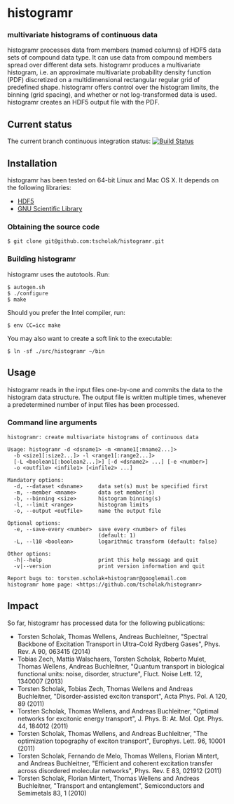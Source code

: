 # histogramr
### multivariate histograms of continuous data
histogramr processes data from members (named columns) of HDF5 data sets of compound data type. It can use data from compound members spread over different data sets. histogramr produces a multivariate histogram, i.e. an approximate multivariate probability density function (PDF) discretized on a multidimensional rectangular regular grid of predefined shape. histogramr offers control over the histogram limits, the binning (grid spacing), and whether or not log-transformed data is used. histogramr creates an HDF5 output file with the PDF.

## Current status
The current branch continuous integration status:
[![Build Status](https://travis-ci.org/tscholak/histogramr.png)](https://travis-ci.org/tscholak/histogramr)

## Installation
histogramr has been tested on 64-bit Linux and Mac OS X. It depends on the following libraries:
* [HDF5](http://www.hdfgroup.org/HDF5/)
* [GNU Scientific Library](https://www.gnu.org/software/gsl/)

### Obtaining the source code
```
$ git clone git@github.com:tscholak/histogramr.git
```

### Building histogramr
histogramr uses the autotools. Run:
```
$ autogen.sh
$ ./configure
$ make
```
Should you prefer the Intel compiler, run:
```
$ env CC=icc make
```
You may also want to create a soft link to the executable:
```
$ ln -sf ./src/histogramr ~/bin
```

## Usage
histogramr reads in the input files one-by-one and commits the data to the histogram data structure. The output file is written multiple times, whenever a predetermined number of input files has been processed.

### Command line arguments
```
histogramr: create multivariate histograms of continuous data

Usage: histogramr -d <dsname1> -m <mname1[:mname2...]>
  -b <size1[:size2...]> -l <range1[:range2...]>
  [-L <boolean1[:boolean2...]>] [-d <dsname2> ...] [-e <number>]
  -o <outfile> <infile1> [<infile2> ...]

Mandatory options:
  -d, --dataset <dsname>     data set(s) must be specified first
  -m, --member <mname>       data set member(s)
  -b, --binning <size>       histogram binning(s)
  -l, --limit <range>        histogram limits
  -o, --output <outfile>     name the output file

Optional options:
  -e, --save-every <number>  save every <number> of files
                             (default: 1)
  -L, --l10 <boolean>        logarithmic transform (default: false)

Other options:
  -h|--help                  print this help message and quit
  -v|--version               print version information and quit

Report bugs to: torsten.scholak+histogramr@googlemail.com
histogramr home page: <https://github.com/tscholak/histogramr>
```

## Impact
So far, histogramr has processed data for the following publications:
* Torsten Scholak, Thomas Wellens, Andreas Buchleitner, "Spectral Backbone of Excitation Transport in Ultra-Cold Rydberg Gases", Phys. Rev. A 90, 063415 (2014)
* Tobias Zech, Mattia Walschaers, Torsten Scholak, Roberto Mulet, Thomas Wellens, Andreas Buchleitner, "Quantum transport in biological functional units: noise, disorder, structure", Fluct. Noise Lett. 12, 1340007 (2013)
* Torsten Scholak, Tobias Zech, Thomas Wellens and Andreas Buchleitner, "Disorder-assisted exciton transport", Acta Phys. Pol. A 120, 89 (2011)
* Torsten Scholak, Thomas Wellens, and Andreas Buchleitner, "Optimal networks for excitonic energy transport", J. Phys. B: At. Mol. Opt. Phys. 44, 184012 (2011)
* Torsten Scholak, Thomas Wellens, and Andreas Buchleitner, "The optimization topography of exciton transport", Europhys. Lett. 96, 10001 (2011)
* Torsten Scholak, Fernando de Melo, Thomas Wellens, Florian Mintert, and Andreas Buchleitner, "Efficient and coherent excitation transfer across disordered molecular networks", Phys. Rev. E 83, 021912 (2011)
* Torsten Scholak, Florian Mintert, Thomas Wellens and Andreas Buchleitner, "Transport and entanglement", Semiconductors and Semimetals 83, 1 (2010)
